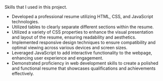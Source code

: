 Skills that I used in this project.

- Developed a professional resume utilizing HTML, CSS, and JavaScript technologies.
- Utilized tables to clearly separate different sections within the resume.
- Utilized a variety of CSS properties to enhance the visual presentation and layout of the resume, ensuring readability and  aesthetics.
- Implemented responsive design techniques to ensure compatibility and optimal viewing across various devices and screen sizes.
- Leveraged JavaScript to add interactive functionality to the webpage, enhancing user experience and engagement.
- Demonstrated proficiency in web development skills to create a polished and functional resume that showcases qualifications and achievements effectively.
